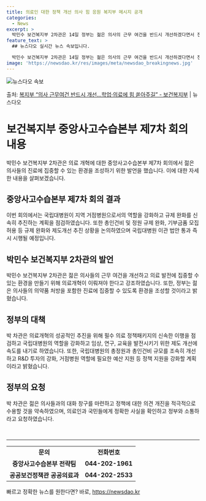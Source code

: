```yaml
---
title: 의료인 대한 정책 개선 의사 힘 응원 복지부 메시지 공개
categories:
  - News
excerpt: >
  박민수 보건복지부 2차관은 14일 정부는 젊은 의사의 근무 여건을 반드시 개선하겠다면서 전공의, 의대생 여러…
feature_text: >
  ## 뉴스다오 실시간 뉴스 속보입니다.

  박민수 보건복지부 2차관은 14일 정부는 젊은 의사의 근무 여건을 반드시 개선하겠다면서 전공의, 의대생 여러…
image: 'https://newsdao.kr/res/images/meta/newsdao_breakingnews.jpg'
---
```


![뉴스다오 속보](https://newsdao.kr/res/images/meta/newsdao_breakingnews.jpg)

<p>출처: <a href="https://newsdao.kr/3153" rel="dofollow">복지부 “의사 근무여건 반드시 개선…학업·의료에 힘 쏟아주길” - 보건복지부</a> | 뉴스다오</p>

<h1 data-ke-size="size26"><b>보건복지부 중앙사고수습본부 제7차 회의 내용</b></h1>

<p data-ke-size="size16">박민수 보건복지부 2차관은 의료 개혁에 대한 중앙사고수습본부 제7차 회의에서 젊은 의사들의 진료에 집중할 수 있는 환경을 조성하기 위한 발언을 했습니다. 이에 대한 자세한 내용을 살펴보겠습니다.</p>

<h2 data-ke-size="size24"><b>중앙사고수습본부 제7차 회의 결과</b></h2>

<p data-ke-size="size16">이번 회의에서는 국립대병원이 지역 거점병원으로서의 역할을 강화하고 규제 완화를 신속히 추진하는 계획을 점검하였습니다. 또한 총인건비 및 정원 규제 완화, 기부금품 모집 허용 등 규제 완화와 제도개선 추진 상황을 논의하였으며 국립대병원 이관 법안 통과 즉시 시행될 예정입니다.</p>

<h2 data-ke-size="size24">박민수 보건복지부 2차관의 발언</h2>

<p data-ke-size="size16">박민수 보건복지부 2차관은 젊은 의사들의 근무 여건을 개선하고 의료 발전에 집중할 수 있는 환경을 만들기 위해 의료개혁이 이뤄져야 한다고 강조하였습니다. 또한, 정부는 젊은 의사들의 의약품 처방을 포함한 진료에 집중할 수 있도록 환경을 조성할 것이라고 밝혔습니다.</p>

<h2 data-ke-size="size24">정부의 대책</h2>

<p data-ke-size="size16">박 차관은 의료개혁의 성공적인 추진을 위해 필수 의료 정책패키지의 신속한 이행을 점검하고 국립대병원의 역할을 강화하고 임상, 연구, 교육을 발전시키기 위한 제도 개선에 속도를 내기로 하였습니다. 또한, 국립대병원의 총정원과 총인건비 규모를 조속히 개선하고 R&D 투자의 강화, 거점병원 역할에 필요한 예산 지원 등 정책 지원을 강화할 계획이라고 밝혔습니다.</p>

<h2 data-ke-size="size24">정부의 요청</h2>

<p data-ke-size="size16">박 차관은 젊은 의사들과의 대화 창구를 마련하고 정책에 대한 의견 개진을 적극적으로 수용할 것을 약속하였으며, 의료인과 국민들에게 정확한 사실을 확인하고 정부와 소통하라고 요청하였습니다.</p>

<p data-ke-size="size16">&nbsp;</p>

<hr>

<table>
<tbody>
<tr>
<td style="text-align: center; height: 17px;"><b>문의</b></td>
<td style="text-align: center; height: 17px;"><b>전화번호</b></td>
</tr>
<tr>
<td style="text-align: center; height: 17px;"><b>중앙사고수습본부 전략팀</b></td>
<td style="text-align: center; height: 17px;"><b>044-202-1961</b></td>
</tr>
<tr>
<td style="text-align: center; height: 17px;"><b>공공보건정책관 공공의료과</b></td>
<td style="text-align: center; height: 17px;"><b>044-202-2533</b></td>
</tr>
</tbody>
</table> 

빠르고 정확한 뉴스를 원한다면? 바로, <a href="https://newsdao.kr" rel="dofollow">https://newsdao.kr</a>


